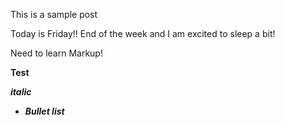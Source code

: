 This is a sample post

Today is Friday!! End of the week and I am excited to sleep a bit!

Need to learn Markup!

<b>Test<b>

<i>italic<i>

* Bullet list

